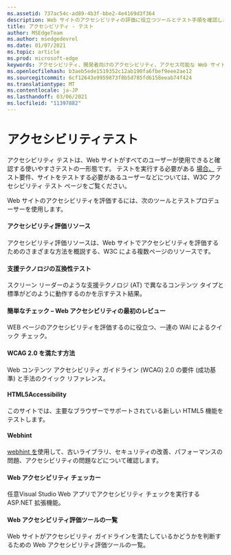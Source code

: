 ```yaml
---
ms.assetid: 737ac54c-ad89-4b3f-bbe2-4e4169d3f364
description: Web サイトのアクセシビリティの評価に役立つツールとテスト手順を確認します。
title: アクセシビリティ - テスト
author: MSEdgeTeam
ms.author: msedgedevrel
ms.date: 01/07/2021
ms.topic: article
ms.prod: microsoft-edge
keywords: アクセシビリティ、開発者向けのアクセシビリティ、アクセス可能な Web サイト、エッジ、Web 開発、ARIA、開発者、UIA、UI オートメーション
ms.openlocfilehash: b3aeb5ede1519352c12ab190fa6fbef9eee2ae12
ms.sourcegitcommit: 6cf12643e9959873f8b5d785fd6158eeab74f424
ms.translationtype: MT
ms.contentlocale: ja-JP
ms.lasthandoff: 03/06/2021
ms.locfileid: "11397882"
---
```

# <a name="accessibility-testing"></a>アクセシビリティテスト  

アクセシビリティ テストは、Web サイトがすべてのユーザーが使用できると確認する使いやすさテストの一形態です。 テストを実行する必要がある [場合、](https://www.w3.org/wiki/Accessibility_testing) テスト要件、サイトをテストする必要があるユーザーなどについては、W3C アクセシビリティ テスト ページをご覧ください。

Web サイトのアクセシビリティを評価するには、次のツールとテストプロデューサーを使用します。

#### [<a name="accessibility-evaluation-resources"></a>アクセシビリティ評価リソース](https://www.w3.org/WAI/eval/Overview.html)  

アクセシビリティ評価リソースは、Web サイトでアクセシビリティを評価するためのさまざまな方法を概説する、W3C による複数ページのリソースです。

#### [<a name="assistive-technology-compatibility-tests"></a>支援テクノロジの互換性テスト](http://www.powermapper.com/tests)  

スクリーン リーダーのような支援テクノロジ (AT) で異なるコンテンツ タイプと標準がどのように動作するのかを示すテスト結果。

#### [<a name="easy-checks--a-first-review-of-web-accessibility"></a>簡単なチェック – Web アクセシビリティの最初のレビュー](https://www.w3.org/WAI/eval/preliminary.html)  

WEB ページのアクセシビリティを評価するのに役立つ、一連の WAI によるクイック チェック。

#### [<a name="how-to-meet-wcag-20"></a>WCAG 2.0 を満たす方法](https://www.w3.org/WAI/WCAG20/quickref)  

Web コンテンツ アクセシビリティ ガイドライン \(WCAG\) 2.0 の要件 (成功基準) と手法のクイック リファレンス。

#### [<a name="html5accessibility"></a>HTML5Accessibility](https://html5accessibility.com)  

このサイトでは、主要なブラウザーでサポートされている新しい HTML5 機能をテストします。 

#### [<a name="webhint"></a>Webhint](https://webhint.io)  

[webhint を](https://webhint.io/)使用して、古いライブラリ、セキュリティの改善、パフォーマンスの問題、アクセシビリティの問題などについて確認します。

#### [<a name="web-accessibility-checker"></a>Web アクセシビリティ チェッカー](https://visualstudiogallery.msdn.microsoft.com/3aabefab-1681-4fea-8f95-6a62e2f0f1ec)  

任意Visual Studio Web アプリでアクセシビリティ チェックを実行する ASP.NET 拡張機能。

#### [<a name="web-accessibility-evaluation-tools-list"></a>Web アクセシビリティ評価ツールの一覧](https://www.w3.org/WAI/ER/tools/index.html)  

Web サイトがアクセシビリティ ガイドラインを満たしているかどうかを判断するための Web アクセシビリティ評価ツールの一覧。
